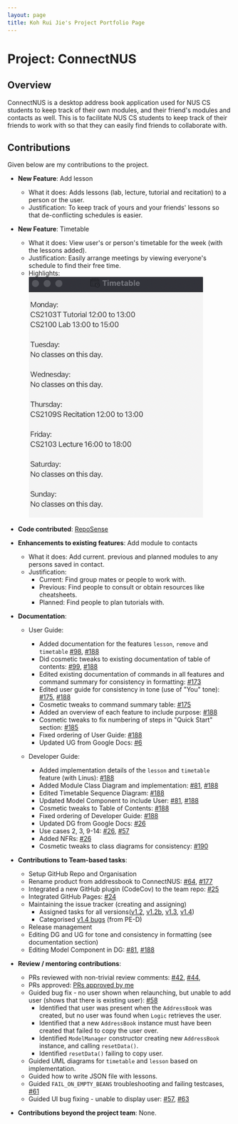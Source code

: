 ```yaml
---
layout: page
title: Koh Rui Jie's Project Portfolio Page
---
```


# Project: ConnectNUS

## Overview
ConnectNUS is a desktop address book application used for NUS CS students to keep track of their own modules, and their friend's modules and contacts as well. This is to facilitate NUS CS students to keep track of their friends to work with so that they can easily find friends to collaborate with.

## Contributions
Given below are my contributions to the project.

* **New Feature**: Add lesson
  * What it does: Adds lessons (lab, lecture, tutorial and recitation) to a person or the user.
  * Justification: To keep track of yours and your friends' lessons so that de-conflicting schedules is easier.
  

* **New Feature**: Timetable
  * What it does: View user's or person's timetable for the week (with the lessons added).
  * Justification: Easily arrange meetings by viewing everyone's schedule to find their free time.
  * Highlights:
  ![Timetable Window](../images/TimetableWindow.png)


* **Code contributed**: [RepoSense](https://nus-cs2103-ay2223s1.github.io/tp-dashboard/?search=rjkoh&breakdown=true&sort=groupTitle&sortWithin=title&since=2022-09-16&timeframe=commit&mergegroup=&groupSelect=groupByRepos&checkedFileTypes=docs~functional-code~test-code~other)


* **Enhancements to existing features**: Add module to contacts
  * What it does: Add current. previous and planned modules to any persons saved in contact.
  * Justification:
    * Current: Find group mates or people to work with.
    * Previous: Find people to consult or obtain resources like cheatsheets.
    * Planned: Find people to plan tutorials with.


* **Documentation**:
  * User Guide:
    * Added documentation for the features `lesson`, `remove` and `timetable` [#98](https://github.com/AY2223S1-CS2103T-T14-4/tp/pull/98), [#188](https://github.com/AY2223S1-CS2103T-T14-4/tp/pull/188)
    * Did cosmetic tweaks to existing documentation of table of contents: [#99](https://github.com/AY2223S1-CS2103T-T14-4/tp/pull/99), [#188](https://github.com/AY2223S1-CS2103T-T14-4/tp/pull/188)
    * Edited existing documentation of commands in all features and command summary for consistency in formatting: [#173](https://github.com/AY2223S1-CS2103T-T14-4/tp/pull/173)
    * Edited user guide for consistency in tone (use of "You" tone): [#175](https://github.com/AY2223S1-CS2103T-T14-4/tp/pull/175), [#188](https://github.com/AY2223S1-CS2103T-T14-4/tp/pull/188)
    * Cosmetic tweaks to command summary table: [#175](https://github.com/AY2223S1-CS2103T-T14-4/tp/pull/175)
    * Added an overview of each feature to include purpose: [#188](https://github.com/AY2223S1-CS2103T-T14-4/tp/pull/188)
    * Cosmetic tweaks to fix numbering of steps in "Quick Start" section: [#185](https://github.com/AY2223S1-CS2103T-T14-4/tp/pull/185)
    * Fixed ordering of User Guide: [#188](https://github.com/AY2223S1-CS2103T-T14-4/tp/pull/188)
    * Updated UG from Google Docs: [#6](https://github.com/AY2223S1-CS2103T-T14-4/tp/pull/6)


  * Developer Guide:
    * Added implementation details of the `lesson` and `timetable` feature (with Linus): [#188](https://github.com/AY2223S1-CS2103T-T14-4/tp/pull/188)
    * Added Module Class Diagram and implementation: [#81](https://github.com/AY2223S1-CS2103T-T14-4/tp/pull/81), [#188](https://github.com/AY2223S1-CS2103T-T14-4/tp/pull/188)
    * Edited Timetable Sequence Diagram: [#188](https://github.com/AY2223S1-CS2103T-T14-4/tp/pull/188)
    * Updated Model Component to include User: [#81](https://github.com/AY2223S1-CS2103T-T14-4/tp/pull/81), [#188](https://github.com/AY2223S1-CS2103T-T14-4/tp/pull/188)
    * Cosmetic tweaks to Table of Contents: [#188](https://github.com/AY2223S1-CS2103T-T14-4/tp/pull/188)
    * Fixed ordering of Developer Guide: [#188](https://github.com/AY2223S1-CS2103T-T14-4/tp/pull/188)
    * Updated DG from Google Docs: [#26](https://github.com/AY2223S1-CS2103T-T14-4/tp/pull/26)
    * Use cases 2, 3, 9-14: [#26](https://github.com/AY2223S1-CS2103T-T14-4/tp/pull/26), [#57](https://github.com/AY2223S1-CS2103T-T14-4/tp/pull/57)
    * Added NFRs: [#26](https://github.com/AY2223S1-CS2103T-T14-4/tp/pull/26)
    * Cosmetic tweaks to class diagrams for consistency: [#190](https://github.com/AY2223S1-CS2103T-T14-4/tp/pull/190)


* **Contributions to Team-based tasks**: 
  * Setup GitHub Repo and Organisation
  * Rename product from addressbook to ConnectNUS: [#64](https://github.com/AY2223S1-CS2103T-T14-4/tp/pull/64), [#177](https://github.com/AY2223S1-CS2103T-T14-4/tp/pull/177)
  * Integrated a new GitHub plugin (CodeCov) to the team repo: [#25](https://github.com/AY2223S1-CS2103T-T14-4/tp/pull/25)
  * Integrated GitHub Pages: [#24](https://github.com/AY2223S1-CS2103T-T14-4/tp/pull/24)
  * Maintaining the issue tracker (creating and assigning)
    * Assigned tasks for all versions([v1.2](https://github.com/AY2223S1-CS2103T-T14-4/tp/milestone/2),
        [v1.2b](https://github.com/AY2223S1-CS2103T-T14-4/tp/milestone/3),
        [v1.3](https://github.com/AY2223S1-CS2103T-T14-4/tp/milestone/4),
        [v1.4](https://github.com/AY2223S1-CS2103T-T14-4/tp/milestone/5))
    * Categorised [v1.4 bugs](https://github.com/AY2223S1-CS2103T-T14-4/tp/issues) (from PE-D)
  * Release management
  * Editing DG and UG for tone and consistency in formatting (see documentation section)
  * Editing Model Component in DG: [#81](https://github.com/AY2223S1-CS2103T-T14-4/tp/pull/81), [#188](https://github.com/AY2223S1-CS2103T-T14-4/tp/pull/188)



* **Review / mentoring contributions**: 
  * PRs reviewed with non-trivial review comments: [#42](https://github.com/AY2223S1-CS2103T-T14-4/tp/pull/42),
  [\#44](https://github.com/AY2223S1-CS2103T-T14-4/tp/pull/44),
  * PRs approved: [PRs approved by me](https://github.com/AY2223S1-CS2103T-T14-4/tp/pulls?q=is%3Apr+is%3Aclosed+review%3Aapproved)
  * Guided bug fix - no user shown when relaunching, but unable to add user (shows that there is existing user): [#58](https://github.com/AY2223S1-CS2103T-T14-4/tp/pull/58)
    * Identified that user was present when the `AddressBook` was created, but no user was found when `Logic` retrieves the user.
    * Identified that a new `AddressBook` instance must have been created that failed to copy the user over.
    * Identified `ModelManager` constructor creating new `AddressBook` instance, and calling `resetData()`.
    * Identified `resetData()` failing to copy user.
  * Guided UML diagrams for `timetable` and `lesson` based on implementation.
  * Guided how to write JSON file with lessons.
  * Guided `FAIL_ON_EMPTY_BEANS` troubleshooting and failing testcases, [#61](https://github.com/AY2223S1-CS2103T-T14-4/tp/pull/61)
  * Guided UI bug fixing - unable to display user: [#57](https://github.com/AY2223S1-CS2103T-T14-4/tp/pull/57), [#63](https://github.com/AY2223S1-CS2103T-T14-4/tp/pull/63)


* **Contributions beyond the project team**: None.
